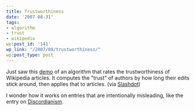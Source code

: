 ```yaml
---
title: Trustworthiness
date: '2007-08-31'
tags:
- algorithm
- trust
- wikipedia
wp:post_id: '141'
wp_link: "/2007/08/trustworthiness/"
wp:post_type: post
---
```


Just saw this [demo](http://trust.cse.ucsc.edu/) of an algorithm that rates the trustworthiness of Wikipedia articles. It computes the "trust" of authors by how long their edits stick around, then applies that to articles. (via [Slashdot](http://it.slashdot.org/it/07/08/31/0259224.shtml))

I wonder how it works on entries that are intentionally misleading, like the entry on [Discordianism](http://en.wikipedia.org/wiki/Discordianism).
